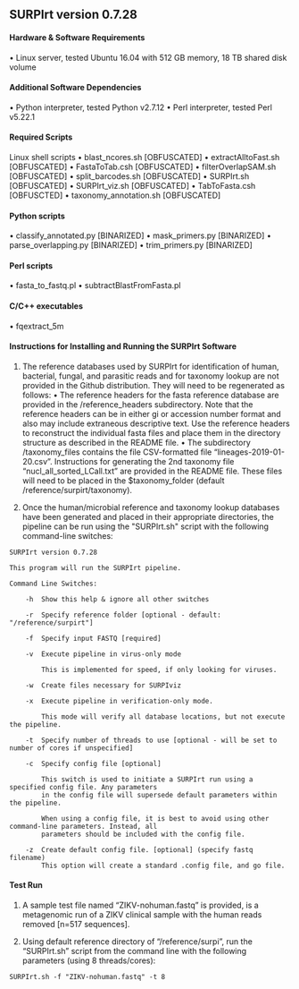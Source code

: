 ## SURPIrt version 0.7.28

#### Hardware & Software Requirements

•	Linux server, tested Ubuntu 16.04 with 512 GB memory, 18 TB shared disk volume

#### Additional Software Dependencies
•	Python interpreter, tested Python v2.7.12
•	Perl interpreter, tested Perl v5.22.1


#### Required Scripts
Linux shell scripts
•	blast_ncores.sh [OBFUSCATED]
•	extractAlltoFast.sh [OBFUSCATED]
•	FastaToTab.csh [OBFUSCATED]
•	filterOverlapSAM.sh [OBFUSCATED] 
•	split_barcodes.sh [OBFUSCATED]
•	SURPIrt.sh [OBFUSCATED]
•	SURPIrt_viz.sh [OBFUSCATED]
•	TabToFasta.csh [OBFUSCTED]
•	taxonomy_annotation.sh [OBFUSCATED]

#### Python scripts
•	classify_annotated.py [BINARIZED]
•	mask_primers.py [BINARIZED]
•	parse_overlapping.py [BINARIZED]
•	trim_primers.py [BINARIZED]

#### Perl scripts
•	fasta_to_fastq.pl
•	subtractBlastFromFasta.pl

#### C/C++ executables
• fqextract_5m

#### Instructions for Installing and Running the SURPIrt Software

1.	The reference databases used by SURPIrt for identification of human, bacterial, fungal, and parasitic reads and for taxonomy lookup are not provided in the Github distribution.  They will need to be regenerated as follows:
•	The reference headers for the fasta reference database are provided in the /reference_headers subdirectory. Note that the reference headers can be in either gi or accession number format and also may include extraneous descriptive text. Use the reference headers to reconstruct the individual fasta files and place them in the directory structure as described in the README file.
•	The subdirectory /taxonomy_files contains the file CSV-formatted file “lineages-2019-01-20.csv”.  Instructions for generating the 2nd taxonomy file “nucl_all_sorted_LCall.txt” are provided in the README file. These files will need to be placed in the $taxonomy_folder (default /reference/surpirt/taxonomy).

2.	Once the human/microbial reference and taxonomy lookup databases have been generated and placed in their appropriate directories, the pipeline can be run using the "SURPIrt.sh" script with the following command-line switches:

```
SURPIrt version 0.7.28

This program will run the SURPIrt pipeline.

Command Line Switches:

	-h	Show this help & ignore all other switches

	-r	Specify reference folder [optional - default: "/reference/surpirt"]

	-f 	Specify input FASTQ [required]

	-v	Execute pipeline in virus-only mode

		This is implemented for speed, if only looking for viruses.

	-w	Create files necessary for SURPIviz

	-x	Execute pipeline in verification-only mode.

		This mode will verify all database locations, but not execute the pipeline.

	-t	Specify number of threads to use [optional - will be set to number of cores if unspecified]

	-c	Specify config file [optional]

		This switch is used to initiate a SURPIrt run using a specified config file. Any parameters 
		in the config file will supersede default parameters within the pipeline.
		
		When using a config file, it is best to avoid using other command-line parameters. Instead, all
		parameters should be included with the config file.

	-z	Create default config file. [optional] (specify fastq filename)
		This option will create a standard .config file, and go file.
```

#### Test Run
1.	A sample test file named “ZIKV-nohuman.fastq” is provided, is a metagenomic run of a ZIKV clinical sample with the human reads removed [n=517 sequences].

2.	Using default reference directory of “/reference/surpi”, run the “SURPIrt.sh” script from the command line with the following parameters (using 8 threads/cores):

  `SURPIrt.sh -f "ZIKV-nohuman.fastq" -t 8`
